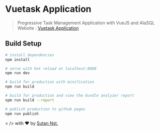 # Vuetask Application

> Progressive Task Management Application with VueJS and AlaSQL
> Website : [Vuetask Application](https://sutanlab.js.org/vuetask)

## Build Setup

``` bash
# install dependencies
npm install

# serve with hot reload at localhost:8080
npm run dev

# build for production with minification
npm run build

# build for production and view the bundle analyzer report
npm run build --report

# publish production to github pages
npm run publish
```

< /> with ♥ by [Sutan Nst.](https://sutanlab.js.org)